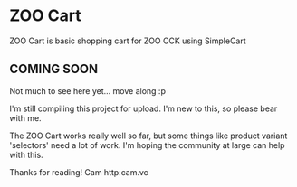 ZOO Cart
========

ZOO Cart is basic shopping cart for ZOO CCK using SimpleCart


COMING SOON
-----------

Not much to see here yet... move along :p

I'm still compiling this project for upload. I'm new to this, so please bear with me.

The ZOO Cart works really well so far, but some things like product variant 'selectors' need a lot of work. I'm hoping the community at large can help with this.


Thanks for reading!
Cam
http:cam.vc
